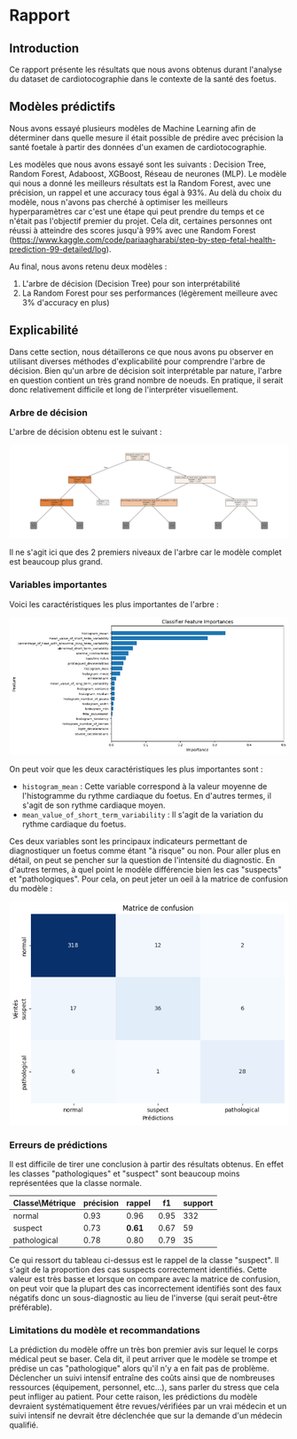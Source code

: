 # Rapport

## Introduction

Ce rapport présente les résultats que nous avons obtenus durant l'analyse du dataset de cardiotocographie dans le contexte de la santé des foetus.

## Modèles prédictifs

Nous avons essayé plusieurs modèles de Machine Learning afin de déterminer dans quelle mesure il était possible de prédire avec précision la santé foetale à partir des données d'un examen de cardiotocographie.

Les modèles que nous avons essayé sont les suivants : Decision Tree, Random Forest, Adaboost, XGBoost, Réseau de neurones (MLP). Le modèle qui nous a donné les meilleurs résultats est la Random Forest, avec une précision, un rappel et une accuracy tous égal à 93%. Au delà du choix du modèle, nous n'avons pas cherché à optimiser les meilleurs hyperparamètres car c'est une étape qui peut prendre du temps et ce n'était pas l'objectif premier du projet. Cela dit, certaines personnes ont réussi à atteindre des scores jusqu'à 99% avec une Random Forest (https://www.kaggle.com/code/pariaagharabi/step-by-step-fetal-health-prediction-99-detailed/log).

Au final, nous avons retenu deux modèles :
1. L'arbre de décision (Decision Tree) pour son interprétabilité
2. La Random Forest pour ses performances (légèrement meilleure avec 3% d'accuracy en plus)

## Explicabilité

Dans cette section, nous détaillerons ce que nous avons pu observer en utilisant diverses méthodes d'explicabilité pour comprendre l'arbre de décision. Bien qu'un arbre de décision soit interprétable par nature, l'arbre en question contient un très grand nombre de noeuds. En pratique, il serait donc relativement difficile et long de l'interpréter visuellement.

### Arbre de décision

L'arbre de décision obtenu est le suivant :

![alt text](decision_tree.png)

Il ne s'agit ici que des 2 premiers niveaux de l'arbre car le modèle complet est beaucoup plus grand.

### Variables importantes

Voici les caractéristiques les plus importantes de l'arbre :

![alt text](dt_features_importances.png)

On peut voir que les deux caractéristiques les plus importantes sont :
- `histogram_mean` : Cette variable correspond à la valeur moyenne de l'histogramme du rythme cardiaque du foetus. En d'autres termes, il s'agit de son rythme cardiaque moyen.
- `mean_value_of_short_term_variability` : Il s'agit de la variation du rythme cardiaque du foetus.

Ces deux variables sont les principaux indicateurs permettant de diagnostiquer un foetus comme étant "à risque" ou non. Pour aller plus en détail, on peut se pencher sur la question de l'intensité du diagnostic. En d'autres termes, à quel point le modèle différencie bien les cas "suspects" et "pathologiques". Pour cela, on peut jeter un oeil à la matrice de confusion du modèle :

![alt text](cm.png)

### Erreurs de prédictions

Il est difficile de tirer une conclusion à partir des résultats obtenus. En effet les classes "pathologiques" et "suspect" sont beaucoup moins représentées que la classe normale.

| Classe\Métrique | précision | rappel | f1   | support |
|-----------------|-----------|--------|------|---------|
| normal          | 0.93      | 0.96   | 0.95 | 332     |
| suspect         | 0.73      | **0.61**   | 0.67 | 59      |
| pathological    | 0.78      | 0.80   | 0.79 | 35      |

Ce qui ressort du tableau ci-dessus est le rappel de la classe "suspect". Il s'agit de la proportion des cas suspects correctement identifiés. Cette valeur est très basse et lorsque on compare avec la matrice de confusion, on peut voir que la plupart des cas incorrectement identifiés sont des faux négatifs donc un sous-diagnostic au lieu de l'inverse (qui serait peut-être préférable).

### Limitations du modèle et recommandations

La prédiction du modèle offre un très bon premier avis sur lequel le corps médical peut se baser. Cela dit, il peut arriver que le modèle se trompe et prédise un cas "pathologique" alors qu'il n'y a en fait pas de problème. Déclencher un suivi intensif entraîne des coûts ainsi que de nombreuses ressources (équipement, personnel, etc...), sans parler du stress que cela peut infliger au patient. Pour cette raison, les prédictions du modèle devraient systématiquement être revues/vérifiées par un vrai médecin et un suivi intensif ne devrait être déclenchée que sur la demande d'un médecin qualifié.